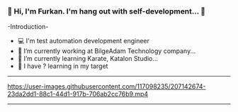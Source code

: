 ### 👋 Hi, I'm Furkan. I'm hang out with self-development... 👋

-Introduction-

- 💻 I'm test automation development engineer
- 🏢 I’m currently working at BilgeAdam Technology company...
- 📖 I’m currently learning Karate, Katalon Studio...
- 🎯 I have ? learning in my target

---

https://user-images.githubusercontent.com/117098235/207142674-23da2dd1-88c1-44d1-917b-706ab2cc76b9.mp4

---
